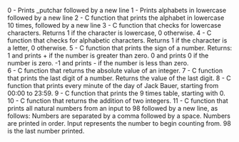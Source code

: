 0 - Prints _putchar followed by a new line
1 - Prints alphabets in lowercase followed by a new line
2 - C function that prints the alphabet in lowercase 10 times, followed by a new line
3 - C function that checks for lowercase characters. Returns 1 if the character is lowercase, 0 otherwise.
4 - C function that checks for alphabetic characters. Returns 1 if the character is a letter, 0 otherwise.
5 - C function that prints the sign of a number. Returns:
		1 and prints + if the number is greater than zero.
		0 and prints 0 if the number is zero.
		-1 and prints - if the number is less than zero.  
6 - C function that returns the absolute value of an integer.
7 - C function that prints the last digit of a number. Returns the value of the last digit.
8 - C function that prints every minute of the day of Jack Bauer, starting from 00:00 to 23:59.
9 - C function that prints the 9 times table, starting with 0.
10 - C function that returns the addition of two integers.
11 - C function that prints all natural numbers from an input to 98 followed by a new line, as follows:
Numbers are separated by a comma followed by a space.
Numbers are printed in order.
Input represents the number to begin counting from.
98 is the last number printed.
